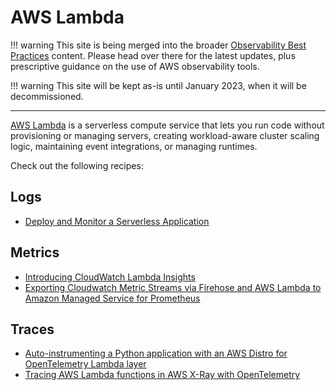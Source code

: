 # AWS Lambda

!!! warning
    This site is being merged into the broader [Observability Best Practices](https://aws-observability.github.io/observability-best-practices/recipes/) content. Please head over there for the latest updates, plus prescriptive guidance on the use of AWS observability tools.

!!! warning
    This site will be kept as-is until January 2023, when it will be decommissioned.

***

[AWS Lambda][lambda-main] is a serverless compute service that lets you run
code without provisioning or managing servers, creating workload-aware cluster 
scaling logic, maintaining event integrations, or managing runtimes.

Check out the following recipes:

## Logs

- [Deploy and Monitor a Serverless Application][aes-ws]

## Metrics

- [Introducing CloudWatch Lambda Insights][lambda-cwi]
- [Exporting Cloudwatch Metric Streams via Firehose and AWS Lambda to Amazon Managed Service for Prometheus](recipes/lambda-cw-metrics-go-amp.md)

## Traces

- [Auto-instrumenting a Python application with an AWS Distro for OpenTelemetry Lambda layer][lambda-layer-python-xray-adot]
- [Tracing AWS Lambda functions in AWS X-Ray with OpenTelemetry][lambda-xray-adot]

[lambda-main]: https://aws.amazon.com/lambda/
[aes-ws]: https://bookstore.aesworkshops.com/
[lambda-cwi]: https://aws.amazon.com/blogs/mt/introducing-cloudwatch-lambda-insights/
[lambda-xray-adot]: https://aws.amazon.com/blogs/opensource/tracing-aws-lambda-functions-in-aws-x-ray-with-opentelemetry/
[lambda-layer-python-xray-adot]: https://aws.amazon.com/blogs/opensource/auto-instrumenting-a-python-application-with-an-aws-distro-for-opentelemetry-lambda-layer/

